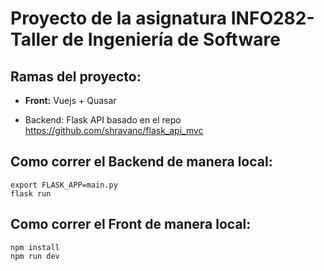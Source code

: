 # Proyecto de la asignatura INFO282-Taller de Ingeniería de Software

## Ramas del proyecto:

* **Front:** Vuejs + Quasar 

* Backend: Flask API basado en el repo https://github.com/shravanc/flask_api_mvc


## Como correr el Backend de manera local: 

```
export FLASK_APP=main.py
flask run

```

## Como correr el Front de manera local: 

```
npm install
npm run dev
```
